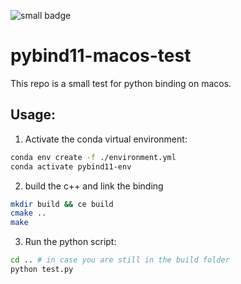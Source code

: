 <!-- badge-placeholder -->
![small badge](https://img.shields.io/badge/pybind11%20test-passing-brightgreen)

# pybind11-macos-test

This repo is a small test for python binding on macos.

## Usage:

1) Activate the conda virtual environment: 

```bash
conda env create -f ./environment.yml
conda activate pybind11-env
```

2) build the c++ and link the binding

```bash
mkdir build && ce build
cmake ..
make
```

3) Run the python script:
```bash
cd .. # in case you are still in the build folder
python test.py
```
